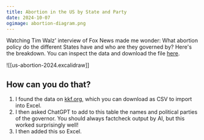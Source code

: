 ```yaml
---
title: Abortion in the US by State and Party
date: 2024-10-07
ogimage: abortion-diagram.png
---
```

Watching Tim Walz' interview of Fox News made me wonder: What abortion policy do the different States have and who are they governed by? Here's the breakdown. You can inspect the data and download the file [here]([abortion.xlsx](https://1drv.ms/x/s!AlKTrtwQHqH_kaFgTcAciNhRz3laVg?e=Q5dlO6)).

![[us-abortion-2024.excalidraw]]

## How can you do that? 
1) I found the data on [kkf.org](https://www.kff.org/womens-health-policy/state-indicator/gestational-limit-abortions/?activeTab=map&currentTimeframe=0&selectedDistributions=statutory-limit-on-abortions&sortModel=%7B%22colId%22:%22Location%22,%22sort%22:%22asc%22%7D), which you can download as CSV to import into Excel. 
2) I then asked ChatGPT to add to this table the names and political parties of the governor. You should always factcheck output by AI, but this worked surprisingly well!
3) I then added this so Excel.

